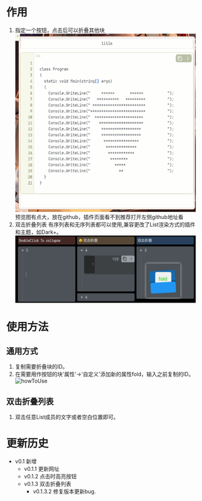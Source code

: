 # 作用 
1. 指定一个按钮，点击后可以折叠其他块
![useage](https://github.com/AirParty/siyuan-plugin-fold-button/blob/main/useage.gif)
    预览图有点大，放在github，插件页面看不到推荐打开左侧github地址看
2. 双击折叠列表
    有序列表和无序列表都可以使用,兼容更改了List渲染方式的插件和主题，如Dark+。
![listuseage](https://github.com/AirParty/siyuan-plugin-fold-button/blob/main/preview_list.png)
# 使用方法
## 通用方式
1. 复制需要折叠块的ID。
2. 在需要用作按钮的块'属性'->'自定义'添加新的属性fold，输入之前复制的ID。
![howToUse](https://github.com/AirParty/siyuan-plugin-fold-button/blob/main/howToUse.gif)
## 双击折叠列表
1. 双击任意List成员的文字或者空白位置即可。
# 更新历史
- v0.1 
    新增
    - v0.1.1 
        更新网址
    - v0.1.2 
        点击时高亮按钮
    - v0.1.3 
        双击折叠列表
        - v0.1.3.2
            修复版本更新bug.
